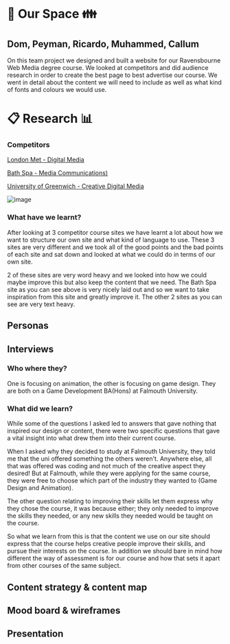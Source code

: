 #  :two_men_holding_hands: Our Space :family:
## Dom, Peyman, Ricardo, Muhammed, Callum
On this team project we designed and built a website for our Ravensbourne Web Media degree course. We looked at competitors and did audience research in order to create the best page to best advertise our course. We went in detail about the content we will need to include as well as what kind of fonts and colours we would use.

# :clipboard: Research :bar_chart:  

### Competitors

[London Met - Digital Media](http://www.londonmet.ac.uk/courses/undergraduate/digital-media---ba-hons/)

[Bath Spa - Media Communications)](https://www.bathspa.ac.uk/courses/ug-media-communications/)

[University of Greenwich - Creative Digital Media](http://www.gre.ac.uk/ug/ach/g403)

![image](http://i.imgur.com/yj2vMER.jpg)

### What have we learnt?

After looking at 3 competitor course sites we have learnt a lot about how we want to structure our own site and what kind of language to use. These 3 sites are very different and we took all of the good points and the bad points of each site and sat down and looked at what we could do in terms of our own site.

2 of these sites are very word heavy and we looked into how we could maybe improve this but also keep the content that we need. The Bath Spa site as you can see above is very nicely laid out and so we want to take inspiration from this site and greatly improve it. The other 2 sites as you can see are very text heavy.

## Personas


## Interviews

### Who where they?

One is focusing on animation, the other is focusing on game design. They are both on a Game Development BA(Hons) at Falmouth University.

### What did we learn?

While some of the questions I asked led to answers that gave nothing that inspired our design or content, there were two specific questions that gave a vital insight into what drew them into their current course.

When I asked why they decided to study at Falmouth University, they told me that the uni offered something the others weren't. Anywhere else, all that was offered was coding and not much of the creative aspect they desired! But at Falmouth, while they were applying for the same course, they were free to choose which part of the industry they wanted to (Game Design and Animation).

The other question relating to improving their skills let them express why they chose the course, it was because either; they only needed to improve the skills they needed, or any new skills they needed would be taught on the course.

So what we learn from this is that the content we use on our site should express that the course helps creative people improve their skills, and pursue their interests on the course. In addition we should bare in mind how different the way of assessment is for our course and how that sets it apart from other courses of the same subject.


## Content strategy & content map

## Mood board & wireframes

## Presentation

